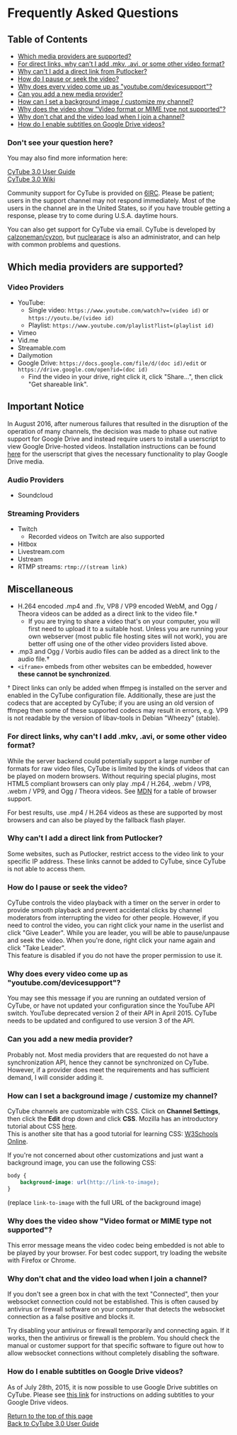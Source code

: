 # Frequently Asked Questions  

## Table of Contents

  * [Which media providers are supported?](#which-media-providers-are-supported)
  * [For direct links, why can't I add .mkv, .avi, or some other video
    format?](#for-direct-links-why-cant-i-add-mkv-avi-or-some-other-video-format)
  * [Why can't I add a direct link from
    Putlocker?](#why-cant-i-add-a-direct-link-from-putlocker)
  * [How do I pause or seek the video?](#how-do-i-pause-or-seek-the-video)
  * [Why does every video come up as
    "youtube.com/devicesupport"?](#why-does-every-video-come-up-as-youtubecomdevicesupport)
  * [Can you add a new media provider?](#can-you-add-a-new-media-provider)
  * [How can I set a background image / customize my
    channel?](#how-can-i-set-a-background-image-customize-my-channel)
  * [Why does the video show "Video format or MIME type not
    supported"?](#why-does-the-video-show-video-format-or-mime-type-not-supported)
  * [Why don't chat and the video load when I join a
    channel?](#why-dont-chat-and-the-video-load-when-i-join-a-channel)
  * [How do I enable subtitles on Google Drive
    videos?](#how-do-i-enable-subtitles-on-google-drive-videos)
  
### Don't see your question here?

You may also find more information here:

[CyTube 3.0 User Guide](index.md)  
[CyTube 3.0 Wiki](cytube-3-wiki.md)

Community support for CyTube is provided on
[6IRC](http://webchat.6irc.net/?channels=cytube).  Please be patient; users in
the support channel may not respond immediately.  Most of the users in the
channel are in the United States, so if you have trouble getting a response,
please try to come during U.S.A. daytime hours.

You can also get support for CyTube via email.  CyTube is developed by
[calzoneman/cyzon](mailto:cyzon@cytu.be), but
[nuclearace](mailto:nuclearace@cytu.be) is also an administrator, and can help
with common problems and questions.

## Which media providers are supported?

### Video Providers

  * YouTube:
    * Single video: `https://www.youtube.com/watch?v=(video id)` or
      `https://youtu.be/(video id)`
    * Playlist: `https://www.youtube.com/playlist?list=(playlist id)`
  * Vimeo
  * Vid.me
  * Streamable.com
  * Dailymotion
  * Google Drive: `https://docs.google.com/file/d/(doc id)/edit` or
    `https://drive.google.com/open?id=(doc id)`
    * Find the video in your drive, right click it, click "Share...", then click
      "Get shareable link". 

## Important Notice  
In August 2016, after numerous failures that resulted in the disruption of the operation of many channels, 
the decision was made to phase out native support for Google Drive and instead require users to install a 
userscript to view Google Drive-hosted videos.  Installation instructions can be found [here](gdrive-script-install.md)
for the userscript that gives the necessary functionality to play Google Drive media.
 
### Audio Providers

  * Soundcloud

### Streaming Providers

  * Twitch
    * Recorded videos on Twitch are also supported
  * Hitbox
  * Livestream.com
  * Ustream
  * RTMP streams: `rtmp://(stream link)`

## Miscellaneous

  * H.264 encoded .mp4 and .flv, VP8 / VP9 encoded WebM, and Ogg / Theora videos can
    be added as a direct link to the video file.†
    * If you are trying to share a video that's on your computer, you will first
      need to upload it to a suitable host.  Unless you are running your own
      webserver (most public file hosting sites will not work), you are better
      off using one of the other video providers listed above.
  * .mp3 and Ogg / Vorbis audio files can be added as a direct link to the audio
    file.†
  * `<iframe>` embeds from other websites can be embedded, however **these
    cannot be synchronized**.

† Direct links can only be added when ffmpeg is installed on the server and
enabled in the CyTube configuration file.  Additionally, these are just the
codecs that are accepted by CyTube; if you are using an old version of ffmpeg
then some of these supported codecs may result in errors, e.g. VP9 is not
readable by the version of libav-tools in Debian "Wheezy" (stable).

### For direct links, why can't I add .mkv, .avi, or some other video format?  

While the server backend could potentially support a large number of formats for
raw video files, CyTube is limited by the kinds of videos that can be played on
modern browsers.  Without requiring special plugins, most HTML5 compliant
browsers can only play .mp4 / H.264, .webm / VP8, .webm / VP9, and Ogg / Theora videos.
See
[MDN](https://developer.mozilla.org/en-US/docs/Web/HTML/Supported_media_formats#AutoCompatibilityTable)
for a table of browser support.

For best results, use .mp4 / H.264 videos as these are supported by most browsers
and can also be played by the fallback flash player.

### Why can't I add a direct link from Putlocker?

Some websites, such as Putlocker, restrict access to the video link to your
specific IP address.  These links cannot be added to CyTube, since CyTube is not
able to access them.

### How do I pause or seek the video?

CyTube controls the video playback with a timer on the server in order to
provide smooth playback and prevent accidental clicks by channel moderators
from interrupting the video for other people.  However, if you need to control
the video, you can right click your name in the userlist and click "Give
Leader".  While you are leader, you will be able to pause/unpause and seek the
video.  When you're done, right click your name again and click "Take Leader".  
This feature is disabled if you do not have the proper permission to use it.

### Why does every video come up as "youtube.com/devicesupport"?

You may see this message if you are running an outdated version of CyTube, or
have not updated your configuration since the YouTube API switch.  YouTube
deprecated version 2 of their API in April 2015.  CyTube needs to be updated and
configured to use version 3 of the API.

### Can you add a new media provider?

Probably not.  Most media providers that are requested do not have a
synchronization API, hence they cannot be synchronized on CyTube.  However, if a
provider does meet the requirements and has sufficient demand, I will consider
adding it.

### How can I set a background image / customize my channel?

CyTube channels are customizable with CSS.  Click on **Channel Settings**, then
click the **Edit** drop down and click **CSS**.  Mozilla has an introductory tutorial
about CSS
[here](https://developer.mozilla.org/en-US/docs/Web/Guide/CSS/Getting_started).  
This is another site that has a good tutorial for learning CSS:
[W3Schools Online](https://www.w3schools.com/css/default.asp).  

If you're not concerned about other customizations and just want a background
image, you can use the following CSS:

```css
body {
    background-image: url(http://link-to-image);
}
```

(replace `link-to-image` with the full URL of the background image)

### Why does the video show "Video format or MIME type not supported"?

This error message means the video codec being embedded is not able to be played
by your browser.  For best codec support, try loading the website with Firefox
or Chrome.

### Why don't chat and the video load when I join a channel?  

If you don't see a green box in chat with the text "Connected", then your
websocket connection could not be established.  This is often caused by
antivirus or firewall software on your computer that detects the websocket
connection as a false positive and blocks it.

Try disabling your antivirus or firewall temporarily and connecting again.  If
it works, then the antivirus or firewall is the problem.  You should check the
manual or customer support for that specific software to figure out how to
allow websocket connections without completely disabling the software.

### How do I enable subtitles on Google Drive videos?

As of July 28th, 2015, it is now possible to use Google Drive subtitles on
CyTube.  Please see [this link](google-drive-subtitles.md)
for instructions on adding subtitles to your Google Drive videos.

[Return to the top of this page](#frequently-asked-questions)  
[Back to CyTube 3.0 User Guide](index.md)  
